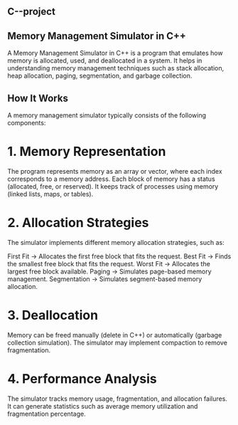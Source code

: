 ## C--project
## Memory Management Simulator in C++
A Memory Management Simulator in C++ is a program that emulates how memory is allocated, used, and deallocated in a system. It helps in understanding memory management techniques such as stack allocation, heap allocation, paging, segmentation, and garbage collection.

## How It Works
A memory management simulator typically consists of the following components:

# 1. Memory Representation
The program represents memory as an array or vector, where each index corresponds to a memory address.
Each block of memory has a status (allocated, free, or reserved).
It keeps track of processes using memory (linked lists, maps, or tables).
# 2. Allocation Strategies
The simulator implements different memory allocation strategies, such as:

First Fit → Allocates the first free block that fits the request.
Best Fit → Finds the smallest free block that fits the request.
Worst Fit → Allocates the largest free block available.
Paging → Simulates page-based memory management.
Segmentation → Simulates segment-based memory allocation.
# 3. Deallocation
Memory can be freed manually (delete in C++) or automatically (garbage collection simulation).
The simulator may implement compaction to remove fragmentation.
# 4. Performance Analysis
The simulator tracks memory usage, fragmentation, and allocation failures.
It can generate statistics such as average memory utilization and fragmentation percentage.
